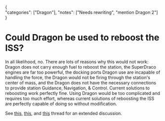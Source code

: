 {    
    "categories": ["Dragon"],
    "notes": ["Needs rewriting", "mention Dragon 2"]
}

# Could Dragon be used to reboost the ISS?

In all likelihood, no. There are lots of reasons why this would not work: Dragon does not carry enough fuel to reboost the station, the SuperDraco engines are far too powerful, the docking ports Dragon use are incapable of handling the force, the Dragon would not be firing through the station's center of mass, and the Dragon does not have the necessary connections to provide station Guidance, Navigation, & Control.  Current solutions to reboosting work perfectly fine. Using Dragon would be too complicated and requires too much effort, whereas current solutions of reboosting the ISS are perfectly capable of doing so without modification.

See [this](http://redd.it/25jrgc), [this](http://redd.it/2davu8), and [this](http://redd.it/1tft5z) thread for an extended discussion.
